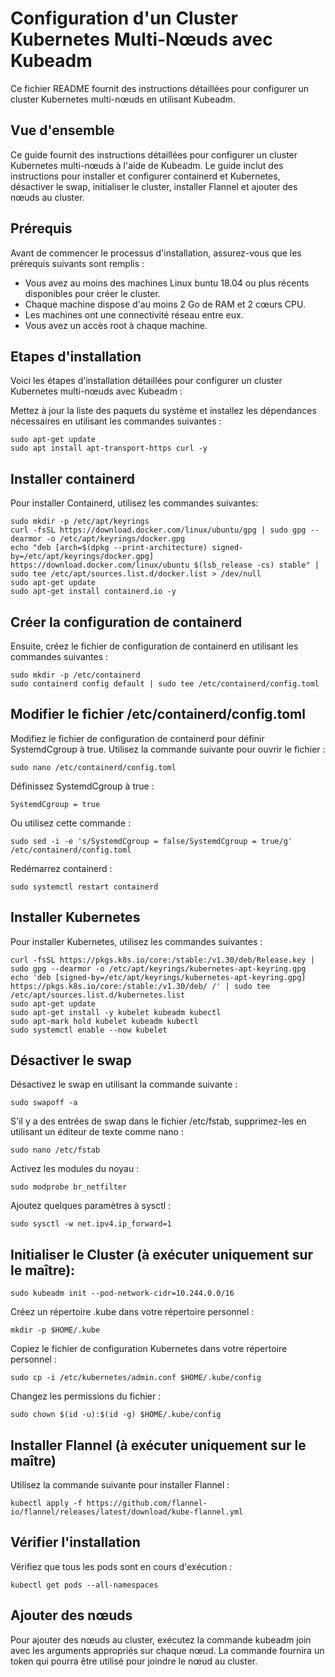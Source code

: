 # Configuration d'un Cluster Kubernetes Multi-Nœuds avec Kubeadm
Ce fichier README fournit des instructions détaillées pour configurer un cluster Kubernetes multi-nœuds en utilisant Kubeadm.

## Vue d'ensemble
Ce guide fournit des instructions détaillées pour configurer un cluster Kubernetes multi-nœuds à l'aide de Kubeadm. Le guide inclut des instructions pour installer et configurer containerd et Kubernetes, désactiver le swap, initialiser le cluster, installer Flannel et ajouter des nœuds au cluster.

## Prérequis
Avant de commencer le processus d'installation, assurez-vous que les prérequis suivants sont remplis :

- Vous avez au moins des machines Linux buntu 18.04 ou plus récents disponibles pour créer le cluster.
- Chaque machine dispose d'au moins 2 Go de RAM et 2 cœurs CPU.
- Les machines ont une connectivité réseau entre eux.
- Vous avez un accès root à chaque machine.

## Etapes d'installation
Voici les étapes d'installation détaillées pour configurer un cluster Kubernetes multi-nœuds avec Kubeadm :

Mettez à jour la liste des paquets du système et installez les dépendances nécessaires en utilisant les commandes suivantes :

```
sudo apt-get update
sudo apt install apt-transport-https curl -y
```

## Installer containerd
Pour installer Containerd, utilisez les commandes suivantes:

```
sudo mkdir -p /etc/apt/keyrings
curl -fsSL https://download.docker.com/linux/ubuntu/gpg | sudo gpg --dearmor -o /etc/apt/keyrings/docker.gpg
echo "deb [arch=$(dpkg --print-architecture) signed-by=/etc/apt/keyrings/docker.gpg] https://download.docker.com/linux/ubuntu $(lsb_release -cs) stable" | sudo tee /etc/apt/sources.list.d/docker.list > /dev/null
sudo apt-get update
sudo apt-get install containerd.io -y
```

## Créer la configuration de containerd
Ensuite, créez le fichier de configuration de containerd en utilisant les commandes suivantes :

```
sudo mkdir -p /etc/containerd
sudo containerd config default | sudo tee /etc/containerd/config.toml
```

## Modifier le fichier /etc/containerd/config.toml
Modifiez le fichier de configuration de containerd pour définir SystemdCgroup à true. Utilisez la commande suivante pour ouvrir le fichier :

```
sudo nano /etc/containerd/config.toml
```

Définissez SystemdCgroup à true :
```
SystemdCgroup = true
```

Ou utilisez cette commande :
```
sudo sed -i -e 's/SystemdCgroup = false/SystemdCgroup = true/g' /etc/containerd/config.toml
```

Redémarrez containerd :
```
sudo systemctl restart containerd
```

## Installer Kubernetes
Pour installer Kubernetes, utilisez les commandes suivantes :

```
curl -fsSL https://pkgs.k8s.io/core:/stable:/v1.30/deb/Release.key | sudo gpg --dearmor -o /etc/apt/keyrings/kubernetes-apt-keyring.gpg
echo 'deb [signed-by=/etc/apt/keyrings/kubernetes-apt-keyring.gpg] https://pkgs.k8s.io/core:/stable:/v1.30/deb/ /' | sudo tee /etc/apt/sources.list.d/kubernetes.list
sudo apt-get update
sudo apt-get install -y kubelet kubeadm kubectl
sudo apt-mark hold kubelet kubeadm kubectl
sudo systemctl enable --now kubelet
```

## Désactiver le swap
Désactivez le swap en utilisant la commande suivante :

```
sudo swapoff -a
```

S'il y a des entrées de swap dans le fichier /etc/fstab, supprimez-les en utilisant un éditeur de texte comme nano :
```
sudo nano /etc/fstab
```

Activez les modules du noyau :
```
sudo modprobe br_netfilter
```

Ajoutez quelques paramètres à sysctl :
```
sudo sysctl -w net.ipv4.ip_forward=1
```
## Initialiser le Cluster (à exécuter uniquement sur le maître):
```
sudo kubeadm init --pod-network-cidr=10.244.0.0/16
```

Créez un répertoire .kube dans votre répertoire personnel :
```
mkdir -p $HOME/.kube
```

Copiez le fichier de configuration Kubernetes dans votre répertoire personnel :
```
sudo cp -i /etc/kubernetes/admin.conf $HOME/.kube/config
```

Changez les permissions du fichier :
```
sudo chown $(id -u):$(id -g) $HOME/.kube/config
```

## Installer Flannel (à exécuter uniquement sur le maître)
Utilisez la commande suivante pour installer Flannel :

```
kubectl apply -f https://github.com/flannel-io/flannel/releases/latest/download/kube-flannel.yml
```

## Vérifier l'installation
Vérifiez que tous les pods sont en cours d'exécution :

```
kubectl get pods --all-namespaces
```

## Ajouter des nœuds
Pour ajouter des nœuds au cluster, exécutez la commande kubeadm join avec les arguments appropriés sur chaque nœud. La commande fournira un token qui pourra être utilisé pour joindre le nœud au cluster.
